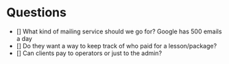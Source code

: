 # Questions

-   [] What kind of mailing service should we go for? Google has 500 emails a day
-   [] Do they want a way to keep track of who paid for a lesson/package?
-   [] Can clients pay to operators or just to the admin?
